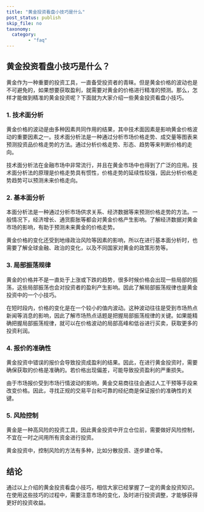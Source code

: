 ```yaml
---
title: "黄金投资看盘小技巧是什么"
post_status: publish
skip_file: no
taxonomy:
  category:
        - "faq"
---
```


## 黄金投资看盘小技巧是什么？

黄金作为一种重要的投资工具，一直备受投资者的青睐。但是黄金价格的波动也是不可避免的，如果想要获取盈利，就需要对黄金的价格进行精准的预测。那么，怎样才能做到精准的黄金投资呢？下面就为大家介绍一些黄金投资看盘小技巧。

### 1. 技术面分析

黄金价格的波动是由多种因素共同作用的结果，其中技术面因素是影响黄金价格波动的重要因素之一。技术面分析法是一种通过分析市场价格走势、成交量等图表来预测投资品价格走势的方法。通过分析价格走势、形态、趋势等来判断价格的走向。

技术面分析法在金融市场中非常流行，并且在黄金市场中也得到了广泛的应用。技术面分析法的原理是价格走势具有惯性，价格走势的延续性较强，因此分析价格走势趋势可以预测未来价格走向。

### 2. 基本面分析

本面分析法是一种通过分析市场供求关系、经济数据等来预测价格走势的方法。一般情况下，经济增长、通货膨胀等都会对黄金价格产生影响。了解经济数据对黄金市场的影响，有助于预测未来黄金的价格走势。

黄金价格的变化还受到地缘政治风险等因素的影响，所以在进行基本面分析时，也需要了解全球金融、政治的变化，以及不同国家对黄金的政策形势等。

### 3. 局部振荡规律

黄金的价格并不是一直处于上涨或下跌的趋势，很多时候价格会出现一些局部的振荡，这些局部振荡也会对投资者的盈利产生影响。因此了解局部振荡规律也是黄金投资中的一个小技巧。

在短时段内，价格的变化是在一个较小的值内波动。这种波动往往是受到市场热点新闻等消息的影响，因此了解市场热点话题是把握局部振荡规律的关键。如果能精确把握局部振荡规律，就可以在价格波动的局部高峰和低谷进行买卖，获取更多的投资利润。

### 4. 报价的准确性

黄金投资中错误的报价会导致投资成盈利的结果。因此，在进行黄金投资时，需要确保获取的价格是准确的。若价格出现偏差，可能导致投资盈利的严重损失。

由于市场报价受到市场行情波动的影响，黄金交易商往往会通过人工干预等手段来改变价格。因此，寻找正规的交易平台和可靠的经纪商是保证报价的准确性的关键。

### 5. 风险控制

黄金是一种高风险的投资工具，因此黄金投资中开立仓位前，需要做好风险控制，不宜在一时之间用所有资金进行投资。

黄金投资中，控制风险的方法有多种，比如分散投资、逐步建仓等。

## 结论

通过以上介绍的黄金投资看盘小技巧，相信大家已经掌握了一定的黄金投资知识。在使用这些技巧的过程中，需要注意市场的变化，及时进行投资调整，才能够获得更好的投资收益。
